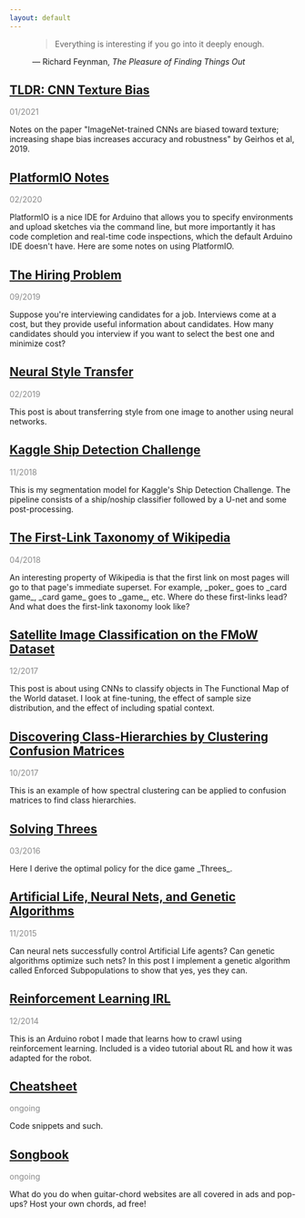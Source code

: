 ```yaml
---
layout: default
---
```


<link rel="stylesheet" type="text/css" media="all" href="quote.css" />

<figure class="quote">
  <blockquote>Everything is interesting if you go into it deeply enough.</blockquote>
  <figcaption>
    &mdash; Richard Feynman, <cite>The Pleasure of Finding Things Out</cite>
  </figcaption>
</figure>

## [TLDR: CNN Texture Bias](cnn-texture-bias.html)

<p style="opacity:0.5">01/2021</p>
Notes on the paper "ImageNet-trained CNNs are biased toward texture; increasing shape bias increases accuracy and robustness" by Geirhos et al, 2019.


## [PlatformIO Notes](platformio-notes.html)

<p style="opacity:0.5">02/2020</p>
PlatformIO is a nice IDE for Arduino that allows you to specify environments and upload sketches via the command line, but more importantly it has code completion and real-time code inspections, which the default Arduino IDE doesn't have.  Here are some notes on using PlatformIO.

## [The Hiring Problem](hiring-problem.html)

<p style="opacity:0.5">09/2019</p>
Suppose you're interviewing candidates for a job. Interviews come at a cost, but they provide useful information about candidates. How many candidates should you interview if you want to select the best one and minimize cost?

## [Neural Style Transfer](neural-style-transfer.html)

<p style="opacity:0.5">02/2019</p>
This post is about transferring style from one image to another using neural networks.

## [Kaggle Ship Detection Challenge](airbus.html)

<p style="opacity:0.5">11/2018</p>
This is my segmentation model for Kaggle's Ship Detection Challenge.  The pipeline consists of a ship/noship classifier followed by a U-net and some post-processing.

## [The First-Link Taxonomy of Wikipedia](wikilinks.html)

<p style="opacity:0.5">04/2018</p>
An interesting property of Wikipedia is that the first link on most pages will go to that page's immediate superset.  For example, _poker_ goes to _card game_, _card game_ goes to _game_, etc.  Where do these first-links lead?  And what does the first-link taxonomy look like?

## [Satellite Image Classification on the FMoW Dataset](fmow.html)

<p style="opacity:0.5">12/2017</p>
This post is about using CNNs to classify objects in The Functional Map of the World dataset. I look at fine-tuning, the effect of sample size distribution, and the effect of including spatial context.

## [Discovering Class-Hierarchies by Clustering Confusion Matrices](cm-clustering.html)

<p style="opacity:0.5">10/2017</p>
This is an example of how spectral clustering can be applied to confusion matrices to find class hierarchies.

## [Solving Threes](bellman.md)

<p style="opacity:0.5">03/2016</p>
Here I derive the optimal policy for the dice game _Threes_.

## [Artificial Life, Neural Nets, and Genetic Algorithms](neuroev.html)

<p style="opacity:0.5">11/2015</p>
Can neural nets successfully control Artificial Life agents?  Can genetic algorithms optimize such nets?  In this post I implement a genetic algorithm called Enforced Subpopulations to show that yes, yes they can.

## [Reinforcement Learning IRL](rl.html)

<p style="opacity:0.5">12/2014</p>
This is an Arduino robot I made that learns how to crawl using reinforcement learning.  Included is a video tutorial about RL and how it was adapted for the robot.

## [Cheatsheet](cheatsheet.html)

<p style="opacity:0.5">ongoing</p>
Code snippets and such.

## [Songbook](songbook.html)

<p style="opacity:0.5">ongoing</p>
What do you do when guitar-chord websites are all covered in ads and pop-ups?  Host your own chords, ad free!

<br />
